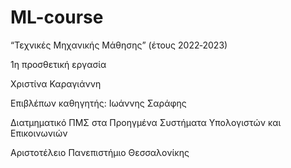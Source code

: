 # ML-course

“Τεχνικές Μηχανικής Μάθησης” (έτους 2022‐2023)

1η προσθετική εργασία

Χριστίνα Καραγιάννη

Επιβλέπων καθηγητής: Ιωάννης Σαράφης

Διατμηματικό ΠΜΣ στα Προηγμένα Συστήματα Υπολογιστών και Επικοινωνιών

Αριστοτέλειο Πανεπιστήμιο Θεσσαλονίκης
